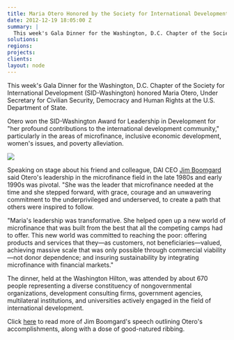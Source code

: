 ```yaml
---
title: Maria Otero Honored by the Society for International Development Washington Chapter
date: 2012-12-19 18:05:00 Z
summary: |
  This week's Gala Dinner for the Washington, D.C. Chapter of the Society for International Development (SID-Washington) honored Maria Otero, Under Secretary for Civilian Security, Democracy and Human Rights at the U.S. Department of State.
solutions:
regions:
projects:
clients:
layout: node
---
```

This week's Gala Dinner for the Washington, D.C. Chapter of the Society for International Development (SID-Washington) honored Maria Otero, Under Secretary for Civilian Security, Democracy and Human Rights at the U.S. Department of State.

Otero won the SID-Washington Award for Leadership in Development for "her profound contributions to the international development community," particularly in the areas of microfinance, inclusive economic development, women's issues, and poverty alleviation.

![][1]

Speaking on stage about his friend and colleague, DAI CEO [Jim Boomgard][2] said Otero's leadership in the microfinance field in the late 1980s and early 1990s was pivotal. "She was the leader that microfinance needed at the time and she stepped forward, with grace, courage and an unwavering commitment to the underprivileged and underserved, to create a path that others were inspired to follow.

"Maria's leadership was transformative. She helped open up a new world of microfinance that was built from the best that all the competing camps had to offer. This new world was committed to reaching the poor: offering products and services that they—as customers, not beneficiaries—valued, achieving massive scale that was only possible through commercial viability—not donor dependence; and insuring sustainability by integrating microfinance with financial markets."

The dinner, held at the Washington Hilton, was attended by about 670 people representing a diverse constituency of nongovernmental organizations, development consulting firms, government agencies, multilateral institutions, and universities actively engaged in the field of international development.

Click [here][3] to read more of Jim Boomgard's speech outlining Otero's accomplishments, along with a dose of good-natured ribbing.

[1]: /assets/images/news/Otero.jpg
[2]: /who-we-are/leadership/james-boomgard
[3]: http://www.facebook.com/DAIGlobal/posts/453737611354905
